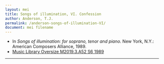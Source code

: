 ```yaml
---
layout: mei
title: Songs of illumination, VI. Confession 
author: Anderson, T.J.
permalink: /anderson-songs-of-illumination-VI/
document: mei filename
---
```


- In *Songs of illumination: for soprano, tenor and piano.* New York, N.Y.: American Composers Alliance, 1989.
- <a href="https://tufts-primo.hosted.exlibrisgroup.com/permalink/f/14dinuo/01TUN_ALMA21102270180003851" target="_blank">Music Library Oversize M2019.3.A52 S6 1989</a>

---

